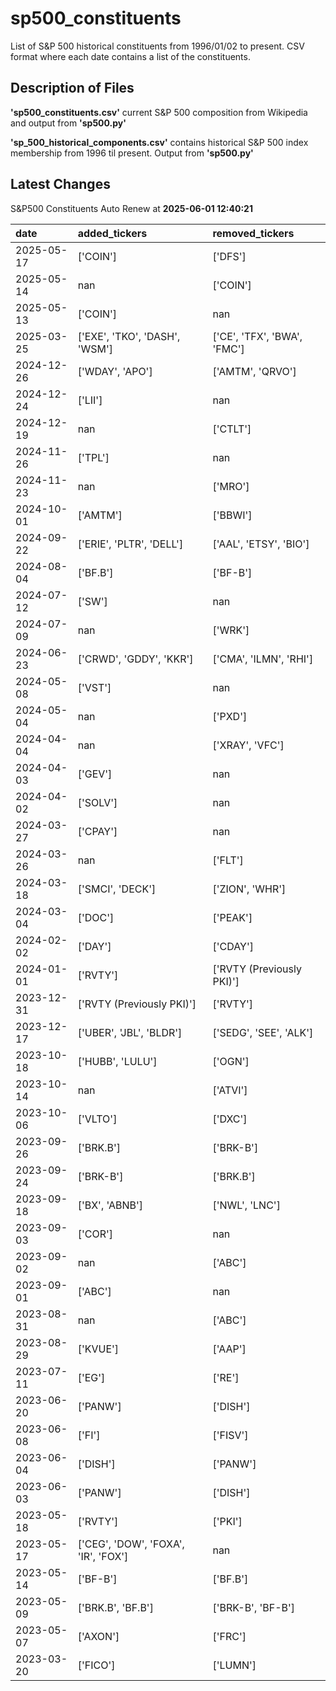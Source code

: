# sp500_constituents
List of S&amp;P 500 historical constituents from 1996/01/02 to present. CSV format where each date contains a list of the constituents.

## Description of Files

**'sp500_constituents.csv'** current S&P 500 composition from Wikipedia and output from **'sp500.py'**

**'sp_500_historical_components.csv'**  contains historical S&P 500 index membership from 1996 til present. Output from **'sp500.py'**

## Latest Changes
S&P500 Constituents Auto Renew at **2025-06-01 12:40:21**

| date       | added_tickers                       | removed_tickers             |
|:-----------|:------------------------------------|:----------------------------|
| 2025-05-17 | ['COIN']                            | ['DFS']                     |
| 2025-05-14 | nan                                 | ['COIN']                    |
| 2025-05-13 | ['COIN']                            | nan                         |
| 2025-03-25 | ['EXE', 'TKO', 'DASH', 'WSM']       | ['CE', 'TFX', 'BWA', 'FMC'] |
| 2024-12-26 | ['WDAY', 'APO']                     | ['AMTM', 'QRVO']            |
| 2024-12-24 | ['LII']                             | nan                         |
| 2024-12-19 | nan                                 | ['CTLT']                    |
| 2024-11-26 | ['TPL']                             | nan                         |
| 2024-11-23 | nan                                 | ['MRO']                     |
| 2024-10-01 | ['AMTM']                            | ['BBWI']                    |
| 2024-09-22 | ['ERIE', 'PLTR', 'DELL']            | ['AAL', 'ETSY', 'BIO']      |
| 2024-08-04 | ['BF.B']                            | ['BF-B']                    |
| 2024-07-12 | ['SW']                              | nan                         |
| 2024-07-09 | nan                                 | ['WRK']                     |
| 2024-06-23 | ['CRWD', 'GDDY', 'KKR']             | ['CMA', 'ILMN', 'RHI']      |
| 2024-05-08 | ['VST']                             | nan                         |
| 2024-05-04 | nan                                 | ['PXD']                     |
| 2024-04-04 | nan                                 | ['XRAY', 'VFC']             |
| 2024-04-03 | ['GEV']                             | nan                         |
| 2024-04-02 | ['SOLV']                            | nan                         |
| 2024-03-27 | ['CPAY']                            | nan                         |
| 2024-03-26 | nan                                 | ['FLT']                     |
| 2024-03-18 | ['SMCI', 'DECK']                    | ['ZION', 'WHR']             |
| 2024-03-04 | ['DOC']                             | ['PEAK']                    |
| 2024-02-02 | ['DAY']                             | ['CDAY']                    |
| 2024-01-01 | ['RVTY']                            | ['RVTY (Previously PKI)']   |
| 2023-12-31 | ['RVTY (Previously PKI)']           | ['RVTY']                    |
| 2023-12-17 | ['UBER', 'JBL', 'BLDR']             | ['SEDG', 'SEE', 'ALK']      |
| 2023-10-18 | ['HUBB', 'LULU']                    | ['OGN']                     |
| 2023-10-14 | nan                                 | ['ATVI']                    |
| 2023-10-06 | ['VLTO']                            | ['DXC']                     |
| 2023-09-26 | ['BRK.B']                           | ['BRK-B']                   |
| 2023-09-24 | ['BRK-B']                           | ['BRK.B']                   |
| 2023-09-18 | ['BX', 'ABNB']                      | ['NWL', 'LNC']              |
| 2023-09-03 | ['COR']                             | nan                         |
| 2023-09-02 | nan                                 | ['ABC']                     |
| 2023-09-01 | ['ABC']                             | nan                         |
| 2023-08-31 | nan                                 | ['ABC']                     |
| 2023-08-29 | ['KVUE']                            | ['AAP']                     |
| 2023-07-11 | ['EG']                              | ['RE']                      |
| 2023-06-20 | ['PANW']                            | ['DISH']                    |
| 2023-06-08 | ['FI']                              | ['FISV']                    |
| 2023-06-04 | ['DISH']                            | ['PANW']                    |
| 2023-06-03 | ['PANW']                            | ['DISH']                    |
| 2023-05-18 | ['RVTY']                            | ['PKI']                     |
| 2023-05-17 | ['CEG', 'DOW', 'FOXA', 'IR', 'FOX'] | nan                         |
| 2023-05-14 | ['BF-B']                            | ['BF.B']                    |
| 2023-05-09 | ['BRK.B', 'BF.B']                   | ['BRK-B', 'BF-B']           |
| 2023-05-07 | ['AXON']                            | ['FRC']                     |
| 2023-03-20 | ['FICO']                            | ['LUMN']                    |